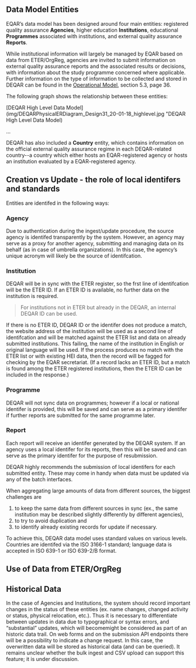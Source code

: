 Data Model Entities
-------------------
EQAR’s data model has been designed around four main entities: registered quality assurance **Agencies**, higher education **Institutions**, educational **Programmes** associated with institutions, and external quality assurance **Reports**. 

While institutional information will largely be managed by EQAR based on data from ETER/OrgReg, agencies are invited to submit information on external quality assurance reports and the associated results or decisions, with information about the study programme concerned where applicable. Further information on the type of information to be collected and stored in DEQAR can be found in the [Operational Model](https://eqar.eu/fileadmin/eqar_internal/MD/MD6/Database_of_External_QA_Results_Report_Model_v3.pdf), section 5.3, page 36.

The following graph shows the relationship between these entities:

[DEQAR High Level Data Model](img/DEQARPhysicalERDiagram_Design31_20-01-18_highlevel.jpg "DEQAR High Level Data Model)

...

DEQAR has also included a **Country** entity, which contains information on the official external quality assurance regime in each DEQAR-related country--a country which either hosts an EQAR-registered agency or hosts an institution evaluated by a EQAR-registered agency.


Creation vs Update - the role of local identifers and standards
---------------------------------------------------------------

Entities are identifed in the following ways:

### Agency

Due to authentication during the ingest/update procedure, the source
agency is identifed transparently by the system. However, an agency may serve as a proxy for another agency, submitting and managing data on its behalf (as in case of umbrella organizations). In this case, the agency’s unique acronym will likely be the source of identifcation.

### Institution

DEQAR will be in sync with the ETER register, so the frst line of identifcation
will be the ETER ID. If an ETER ID is available, no further data on the
institution is required.

>For institutions not in ETER but already in the DEQAR, an internal DEQAR ID can
>be used.

If there is no ETER ID, DEQAR ID or the identifer does not produce a match, the
website address of the institution will be used as a second line of
identifcation and will be matched against the ETER list and data on already
submitted institutions. This failing, the name of the institution in English or
original language will be used. If the process produces no match with the ETER
list or with existing HEI data, then the record will be fagged for checking by
the EQAR secretariat. (If a record lacks an ETER ID, but a match is found among
the ETER registered institutions, then the ETER ID can be included in the
response.)

### Programme

DEQAR will not sync data on programmes; however if a local or national identifer
is provided, this will be saved and can serve as a primary identifer if further
reports are submitted for the same programme later.

### Report

Each report will receive an identifer generated by the DEQAR system. If an
agency uses a local identifer for its reports, then this will be saved and can
serve as the primary identifer for the purpose of resubmission.

DEQAR highly recommends the submission of local identifers for each submitted
entity. These may come in handy when data must be updated via any of the batch
interfaces.


When aggregating large amounts of data from different sources, the biggest challenges are

1. to keep the same data from different sources in sync (ex., the same institution may be described slightly differently by different agencies),
2. to try to avoid duplication and
3. to identify already existing records for update if necessary.

To achieve this, DEQAR data model uses standard values on various levels.
Countries are identifed via the ISO 3166-1 standard; language data is accepted
in ISO 639-1 or ISO 639-2/B format.

Use of Data from ETER/OrgReg
----------------------------

Historical Data
---------------

In the case of Agencies and Institutions, the system should record important
changes in the status of these entities (ex. name changes, changed activity or
status, physical relocation, etc.). Thus it is necessary to differentiate
between updates in data due to typographical or syntax errors, and
“substantial” updates, which will becomemight be considered as part of
an historic data trail. On web forms and on the submission API endpoints there
will be a possibility to indicate a change request. In this case, the
overwritten data will be stored as historical data (and can be queried). It
remains unclear whether the bulk ingest and CSV upload can support this feature;
it is under discussion.
